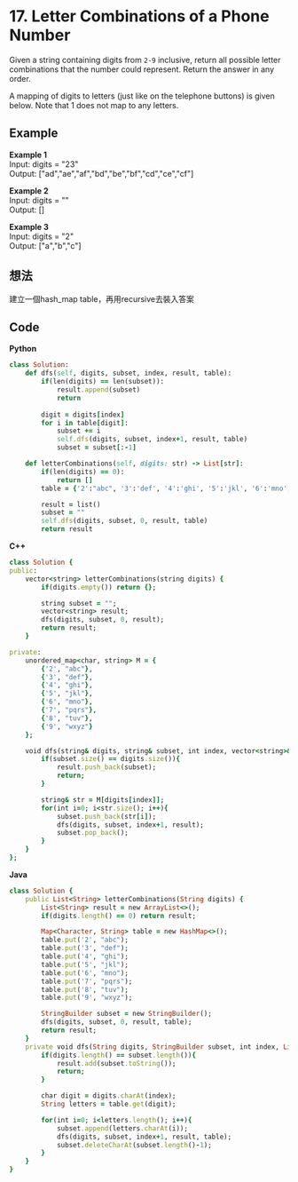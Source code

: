 # 17. Letter Combinations of a Phone Number
Given a string containing digits from `2-9` inclusive, return all possible letter combinations that the number could represent. Return the answer in any order.  

A mapping of digits to letters (just like on the telephone buttons) is given below. Note that 1 does not map to any letters.  

## Example
**Example 1**  
Input: digits = "23"  
Output: ["ad","ae","af","bd","be","bf","cd","ce","cf"]  

**Example 2**  
Input: digits = ""  
Output: []  

**Example 3**  
Input: digits = "2"  
Output: ["a","b","c"]  

## 想法
建立一個hash_map table，再用recursive去裝入答案

## Code
**Python**
```ruby
class Solution:
    def dfs(self, digits, subset, index, result, table):
        if(len(digits) == len(subset)):
            result.append(subset)
            return
        
        digit = digits[index]
        for i in table[digit]:
            subset += i
            self.dfs(digits, subset, index+1, result, table)
            subset = subset[:-1]

    def letterCombinations(self, digits: str) -> List[str]:
        if(len(digits) == 0):
            return []
        table = {'2':"abc", '3':'def', '4':'ghi', '5':'jkl', '6':'mno', '7':'pqrs', '8':'tuv', '9':'wxyz'}

        result = list()
        subset = ""
        self.dfs(digits, subset, 0, result, table)
        return result
```

**C++**
```ruby
class Solution {
public:
    vector<string> letterCombinations(string digits) {
        if(digits.empty()) return {};

        string subset = "";
        vector<string> result;
        dfs(digits, subset, 0, result);
        return result;
    }

private:
    unordered_map<char, string> M = {
        {'2', "abc"},
        {'3', "def"},
        {'4', "ghi"},
        {'5', "jkl"},
        {'6', "mno"},
        {'7', "pqrs"},
        {'8', "tuv"},
        {'9', "wxyz"}
    };

    void dfs(string& digits, string& subset, int index, vector<string>& result){
        if(subset.size() == digits.size()){
            result.push_back(subset);
            return;
        }

        string& str = M[digits[index]];
        for(int i=0; i<str.size(); i++){
            subset.push_back(str[i]);
            dfs(digits, subset, index+1, result);
            subset.pop_back();
        }
    }
};
```
**Java**
```ruby
class Solution {
    public List<String> letterCombinations(String digits) {
        List<String> result = new ArrayList<>();
        if(digits.length() == 0) return result;

        Map<Character, String> table = new HashMap<>();
        table.put('2', "abc");
        table.put('3', "def");
        table.put('4', "ghi");
        table.put('5', "jkl");
        table.put('6', "mno");
        table.put('7', "pqrs");
        table.put('8', "tuv");
        table.put('9', "wxyz");

        StringBuilder subset = new StringBuilder();
        dfs(digits, subset, 0, result, table);
        return result;
    }
    private void dfs(String digits, StringBuilder subset, int index, List<String> result, Map<Character, String> table){
        if(digits.length() == subset.length()){
            result.add(subset.toString());
            return;
        }

        char digit = digits.charAt(index);
        String letters = table.get(digit);

        for(int i=0; i<letters.length(); i++){
            subset.append(letters.charAt(i));
            dfs(digits, subset, index+1, result, table);
            subset.deleteCharAt(subset.length()-1);
        }
    }
}
```
